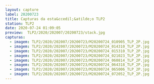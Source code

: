 ```yaml
---
layout: capture
label: 20200723
title: Capturas da esta&ccedil;&atilde;o TLP2
station: TLP2
date: 2020-07-24 01:09:05
preview:  TLP2/2020/202007/20200723/stack.jpg
capturas:
  - imagem: TLP2/2020/202007/20200723/M20200724_010905_TLP_2P.jpg
  - imagem: TLP2/2020/202007/20200723/M20200724_014310_TLP_2P.jpg
  - imagem: TLP2/2020/202007/20200723/M20200724_015310_TLP_2P.jpg
  - imagem: TLP2/2020/202007/20200723/M20200724_021023_TLP_2P.jpg
  - imagem: TLP2/2020/202007/20200723/M20200724_060814_TLP_2P.jpg
  - imagem: TLP2/2020/202007/20200723/M20200724_064318_TLP_2P.jpg
  - imagem: TLP2/2020/202007/20200723/M20200724_065006_TLP_2P.jpg
  - imagem: TLP2/2020/202007/20200723/M20200724_072052_TLP_2P.jpg
---
```

